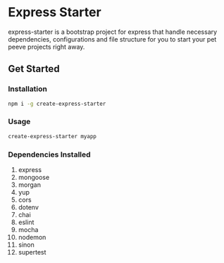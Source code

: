 # Express Starter
express-starter is a bootstrap project for express that handle necessary dependencies, configurations and file structure for you to start your pet peeve projects right away.

## Get Started
### Installation

```bash
npm i -g create-express-starter
```

### Usage

```bash
create-express-starter myapp
```

### Dependencies Installed
1. express
2. mongoose
3. morgan
4. yup
5. cors
6. dotenv
7. chai
8. eslint
9. mocha
10. nodemon
11. sinon
12. supertest
